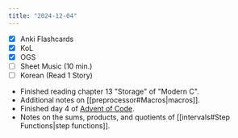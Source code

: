 ```yaml
---
title: "2024-12-04"
---
```


- [x] Anki Flashcards
- [x] KoL
- [x] OGS
- [ ] Sheet Music (10 min.)
- [ ] Korean (Read 1 Story)

* Finished reading chapter 13 "Storage" of "Modern C".
* Additional notes on [[preprocessor#Macros|macros]].
* Finished day 4 of [Advent of Code](https://adventofcode.com).
* Notes on the sums, products, and quotients of [[intervals#Step Functions|step functions]].